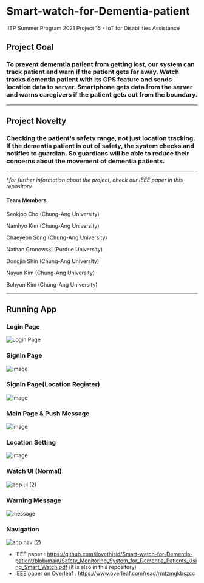 # Smart-watch-for-Dementia-patient

IITP Summer Program 2021
Project 15  - IoT for Disabilities Assistance
## Project Goal
### To prevent dememtia patient from getting lost, our system can track patient and warn if the patient gets far away. Watch tracks dementia patient with its GPS feature and sends location data to server. Smartphone gets data from the server and warns caregivers if the patient gets out from the boundary.

-----------------
## Project Novelty
### Checking the patient's safety range, not just location tracking. If the dementia patient is out of safety, the system checks and notifies to guardian. So guardians will be able to reduce their concerns about the movement of dementia patients. 


------------------

**for further information about the project, check our IEEE paper in this repository*

#### Team Members

  Seokjoo Cho (Chung-Ang University)
  
  Namhyo Kim (Chung-Ang University)
  
  Chaeyeon Song (Chung-Ang University)
  
  Nathan Gronowski (Purdue University)
  
  Dongjin Shin (Chung-Ang University)
  
  Nayun Kim (Chung-Ang University)
  
  Bohyun Kim (Chung-Ang University)
  
 
  
 ---------------
 ## Running App
 ### Login Page
![Login Page](https://user-images.githubusercontent.com/34156840/130118515-4e9958a1-3fbb-4bfb-9386-47dd7f636228.png)
 ### SignIn Page
 ![image](https://user-images.githubusercontent.com/34156840/130124328-3e809ce3-11eb-4258-9798-2719dd85c36d.png)
 ### SignIn Page(Location Register)
 ![image](https://user-images.githubusercontent.com/34156840/130124445-4bb96f0a-84f9-49c5-852a-9cfb0b215aae.png)
 ### Main Page & Push Message
 ![image](https://user-images.githubusercontent.com/34156840/130125687-0899713c-dde6-4966-9466-8ff2f931248e.png)
 ### Location Setting
 ![image](https://user-images.githubusercontent.com/34156840/130125982-e335472e-66da-48b2-915a-83d7b02a39f4.png)
 ### Watch UI (Normal)
 ![app ui (2)](https://user-images.githubusercontent.com/29995281/130353593-a3282e20-b502-4ac2-9924-ee05a30eb8e4.png)
 ### Warning Message
 ![message](https://user-images.githubusercontent.com/29995281/130353604-d3f1c6a2-8e97-452a-8558-1810e3d2a826.png)
 ### Navigation
 ![app nav (2)](https://user-images.githubusercontent.com/29995281/130353598-d7d43da8-474a-43b3-ad40-8d1cc784709a.png)
 

 

 
* IEEE paper : <https://github.com/ilovethisid/Smart-watch-for-Dementia-patient/blob/main/Safety_Monitoring_System_for_Dementia_Patients_Using_Smart_Watch.pdf>
(it is also in this repository)
* IEEE paper on Overleaf : <https://www.overleaf.com/read/rmtzmgkbszcc>
